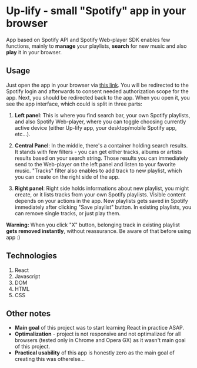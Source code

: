 # Up-lify - small "Spotify" app in your browser

App based on Spotify API and Spotify Web-player SDK enables few functions, mainly to **manage** your playlists, **search** for new music and also **play** it in your browser.

## Usage

Just open the app in your browser via [this link](). You will be redirected to the Spotify login and afterwards to consent needed authorization scope for the app. Next, you should be redirected back to the app. When you open it, you see the app interface, which could is split in three parts: 

1) **Left panel**: 
This is where you find search bar, your own Spotify playlists, and also Spotify Web-player, where you can toggle choosing currently active device (either Up-lify app, your desktop/mobile Spotify app, etc...). 

2) **Central Panel**:
In the middle, there's a container holding search results. It stands with few filters - you can get either tracks, albums or artists results based on your search string. Those results you can immediately send to the Web-player on the left panel and listen to your favorite music. "Tracks" filter also enables to add track to new playlist, which you can create on the right side of the app.

3) **Right panel**:
Right side holds informations about new playlist, you might create, or it lists tracks from your own Spotify playlists. Visible content depends on your actions in the app. New playlists gets saved in Spotify immediately after clicking "Save playlist" button. In existing playlists, you can remove single tracks, or just play them.

**Warning:** When you click "X" button, belonging track in existing playlist **gets removed instantly**, without reassurance. Be aware of that before using app :)

## Technologies

1) React
2) Javascript
3) DOM
4) HTML
5) CSS


## Other notes
* **Main goal** of this project was to start learning React in practice ASAP. 
* **Optimalization** - project is not responsive and not optimalized for all browsers (tested only in Chrome and Opera GX) as it wasn't main goal of this project. 
* **Practical usability** of this app is honestly zero as the main goal of creating this was otherelse...